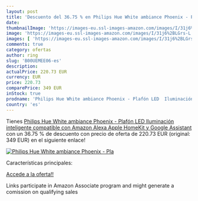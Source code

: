 ```yaml
---
layout: post
title: 'Descuento del 36.75 % en Philips Hue White ambiance Phoenix - Pla'
date: 
thumbnailImage: 'https://images-eu.ssl-images-amazon.com/images/I/31j6%2BLGrs-L._SL200_.jpg'
image: 'https://images-eu.ssl-images-amazon.com/images/I/31j6%2BLGrs-L._SL200_.jpg'
images: [ 'https://images-eu.ssl-images-amazon.com/images/I/31j6%2BLGrs-L._SL200_.jpg' ]
comments: true
category: ofertas
author: ring
slug: 'B00UEMEE06-es'
description:
actualPrice: 220.73 EUR
currency: EUR
price: 220.73
comparePrice: 349 EUR
inStock: true
prodname: 'Philips Hue White ambiance Phoenix - Plafón LED  Iluminación inteligente  compatible con Amazon Alexa  Apple HomeKit y Google Assistant'
country: 'es'
---
```


Tienes [Philips Hue White ambiance Phoenix - Plafón LED  Iluminación inteligente  compatible con Amazon Alexa  Apple HomeKit y Google Assistant](https://www.amazon.es/dp/B00UEMEE06/?tag=tolees-21) con un 36.75 % de descuento con precio de oferta de 220.73 EUR (original: 349 EUR) en el siguiente enlace!

[![Philips Hue White ambiance Phoenix - Pla](https://images-eu.ssl-images-amazon.com/images/I/31j6%2BLGrs-L._SL200_.jpg)](https://www.amazon.es/dp/B00UEMEE06/?tag=tolees-21)

Características principales:


[Accede a la oferta!!](https://www.amazon.es/dp/B00UEMEE06/?tag=tolees-21)

Links participate in Amazon Associate program and might generate a comission on qualifying sales


